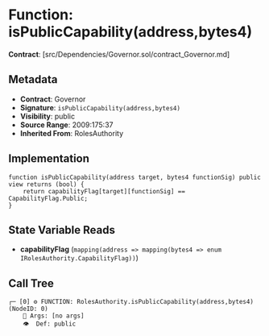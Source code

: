 # Function: isPublicCapability(address,bytes4)

**Contract**: [src/Dependencies/Governor.sol/contract_Governor.md]

## Metadata

- **Contract**: Governor
- **Signature**: `isPublicCapability(address,bytes4)`
- **Visibility**: public
- **Source Range**: 2009:175:37
- **Inherited From**: RolesAuthority

## Implementation

```solidity
function isPublicCapability(address target, bytes4 functionSig) public view returns (bool) {
    return capabilityFlag[target][functionSig] == CapabilityFlag.Public;
}
```

## State Variable Reads

- **capabilityFlag** (`mapping(address => mapping(bytes4 => enum IRolesAuthority.CapabilityFlag))`)

## Call Tree

```
┌─ [0] ⚙️ FUNCTION: RolesAuthority.isPublicCapability(address,bytes4) (NodeID: 0)
    💬 Args: [no args]
    👁️  Def: public
```
